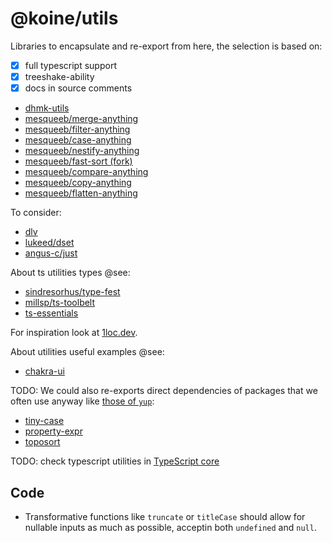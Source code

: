 # @koine/utils

Libraries to encapsulate and re-export from here, the selection is based on:

- [x] full typescript support
- [x] treeshake-ability
- [x] docs in source comments

- [dhmk-utils](https://github.com/dhmk083/dhmk-utils)
- [mesqueeb/merge-anything](https://github.com/mesqueeb/merge-anything)
- [mesqueeb/filter-anything](https://github.com/mesqueeb/filter-anything)
- [mesqueeb/case-anything](https://github.com/mesqueeb/case-anything)
- [mesqueeb/nestify-anything](https://github.com/mesqueeb/nestify-anything)
- [mesqueeb/fast-sort (fork)](https://github.com/mesqueeb/fast-sort "fork")
- [mesqueeb/compare-anything](https://github.com/mesqueeb/compare-anything)
- [mesqueeb/copy-anything](https://github.com/mesqueeb/copy-anything)
- [mesqueeb/flatten-anything](https://github.com/mesqueeb/flatten-anything)

To consider:

- [dlv](https://www.npmjs.com/package/dlv)
- [lukeed/dset](https://github.com/lukeed/dset)
- [angus-c/just](https://github.com/angus-c/just)

About ts utilities types @see:

- [sindresorhus/type-fest](https://github.com/sindresorhus/type-fest)
- [millsp/ts-toolbelt](https://github.com/millsp/ts-toolbelt)
- [ts-essentials](https://github.com/ts-essentials/ts-essentials)

For inspiration look at [1loc.dev](https://1loc.dev).

About utilities useful examples @see:

- [chakra-ui](https://github.com/chakra-ui/chakra-ui/blob/main/packages/utils/src)

TODO: We could also re-exports direct dependencies of packages that we often use
anyway like [those of `yup`](https://github.com/jquense/yup/blob/master/package.json#L103):

- [tiny-case](https://github.com/jquense/tiny-case)
- [property-expr](https://github.com/jquense/expr/blob/master/index.js)
- [toposort](https://github.com/marcelklehr/toposort)

TODO: check typescript utilities in [TypeScript core](https://github.com/microsoft/TypeScript/blob/main/src/compiler/core.ts)

## Code

- Transformative functions like `truncate` or `titleCase` should allow for nullable inputs as much as possible, acceptin both `undefined` and `null`.
